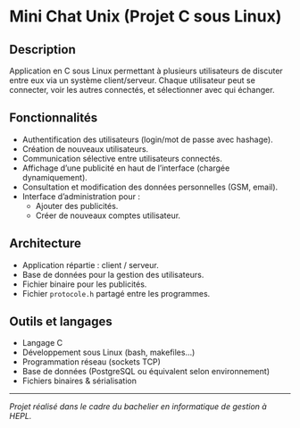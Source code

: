 # Mini Chat Unix (Projet C sous Linux)

## Description
Application en C sous Linux permettant à plusieurs utilisateurs de discuter entre eux via un système client/serveur. Chaque utilisateur peut se connecter, voir les autres connectés, et sélectionner avec qui échanger.

## Fonctionnalités
- Authentification des utilisateurs (login/mot de passe avec hashage).
- Création de nouveaux utilisateurs.
- Communication sélective entre utilisateurs connectés.
- Affichage d’une publicité en haut de l’interface (chargée dynamiquement).
- Consultation et modification des données personnelles (GSM, email).
- Interface d’administration pour :
  - Ajouter des publicités.
  - Créer de nouveaux comptes utilisateur.

## Architecture
- Application répartie : client / serveur.
- Base de données pour la gestion des utilisateurs.
- Fichier binaire pour les publicités.
- Fichier `protocole.h` partagé entre les programmes.

## Outils et langages
- Langage C
- Développement sous Linux (bash, makefiles…)
- Programmation réseau (sockets TCP)
- Base de données (PostgreSQL ou équivalent selon environnement)
- Fichiers binaires & sérialisation

---

*Projet réalisé dans le cadre du bachelier en informatique de gestion à HEPL.*
